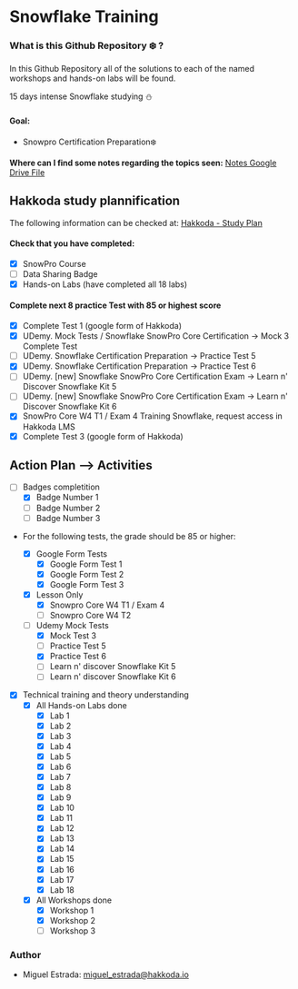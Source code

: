 # Snowflake Training

### What is this Github Repository :snowflake: ?

In this Github Repository all of the solutions to each of the named workshops and hands-on labs will be found.

15 days intense Snowflake studying :snowman:

#### Goal:

- Snowpro Certification Preparation:snowflake:


**Where can I find some notes regarding the topics seen:** [Notes Google Drive File](https://docs.google.com/document/d/162gV1g6Q9Sh7hvuc6Ji333HJc_IUs8Al03oEo9RLUgI/edit?usp=sharing)


## Hakkoda study plannification

The following information can be checked at: [Hakkoda - Study Plan](https://hakkoda.atlassian.net/wiki/spaces/OPERATIONS/pages/164203/Hakkoda+-+New+Hire+Onboarding+Process)

#### Check that you have completed:

- [x] SnowPro Course
- [ ] Data Sharing Badge
- [x] Hands-on Labs (have completed all 18 labs) 

#### Complete next 8 practice Test with 85 or highest score

- [x] Complete Test 1 (google form of Hakkoda)
- [x] UDemy. Mock Tests / Snowflake SnowPro Core Certification → Mock 3 Complete Test
- [ ] UDemy. Snowflake Certification Preparation → Practice Test 5
- [x] UDemy. Snowflake Certification Preparation → Practice Test 6
- [ ] UDemy. [new] Snowflake SnowPro Core Certification Exam → Learn n' Discover Snowflake Kit 5
- [ ] UDemy. [new] Snowflake SnowPro Core Certification Exam → Learn n' Discover Snowflake Kit 6
- [x] SnowPro Core W4 T1 / Exam 4 Training Snowflake, request access in Hakkoda LMS
- [x] Complete Test 3 (google form of Hakkoda)

## Action Plan --> Activities

- [ ] Badges completition
  - [x] Badge Number 1
  - [ ] Badge Number 2
  - [ ] Badge Number 3

- For the following tests, the grade should be 85 or higher:

  - [x] Google Form Tests
    - [x] Google Form Test 1
    - [x] Google Form Test 2
    - [x] Google Form Test 3

  - [x] Lesson Only
    - [x] Snowpro Core W4 T1 / Exam 4
    - [ ] Snowpro Core W4 T2

  - [ ] Udemy Mock Tests
    - [x] Mock Test 3
    - [ ] Practice Test 5 
    - [x] Practice Test 6
    - [ ] Learn n' discover Snowflake Kit 5
    - [ ] Learn n' discover Snowflake Kit 6

- [x] Technical training and theory understanding
  - [x] All Hands-on Labs done
    - [x] Lab 1
    - [x] Lab 2
    - [x] Lab 3
    - [x] Lab 4
    - [x] Lab 5
    - [x] Lab 6
    - [x] Lab 7
    - [x] Lab 8
    - [x] Lab 9
    - [x] Lab 10
    - [x] Lab 11
    - [x] Lab 12
    - [x] Lab 13
    - [x] Lab 14
    - [x] Lab 15
    - [x] Lab 16
    - [x] Lab 17
    - [x] Lab 18

  - [x] All Workshops done
    - [x] Workshop 1
    - [x] Workshop 2
    - [ ] Workshop 3

### Author

- Miguel Estrada: [miguel_estrada@hakkoda.io](mailto:miguel_estrada@hakkoda.io)